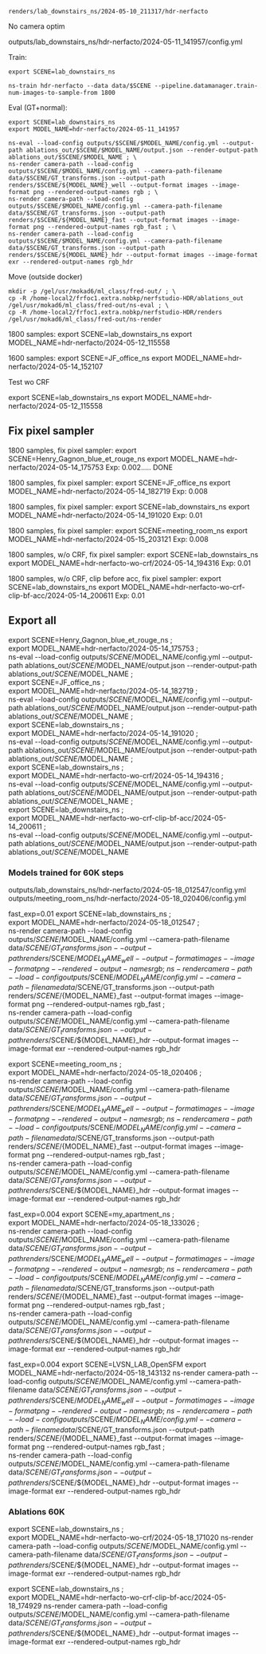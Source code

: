 

``
renders/lab_downstairs_ns/2024-05-10_211317/hdr-nerfacto
``

No camera optim

outputs/lab_downstairs_ns/hdr-nerfacto/2024-05-11_141957/config.yml

Train:
```
export SCENE=lab_downstairs_ns

ns-train hdr-nerfacto --data data/$SCENE --pipeline.datamanager.train-num-images-to-sample-from 1800
```

Eval (GT+normal):
```
export SCENE=lab_downstairs_ns
export MODEL_NAME=hdr-nerfacto/2024-05-11_141957

ns-eval --load-config outputs/$SCENE/$MODEL_NAME/config.yml --output-path ablations_out/$SCENE/$MODEL_NAME/output.json --render-output-path ablations_out/$SCENE/$MODEL_NAME ; \
ns-render camera-path --load-config outputs/$SCENE/$MODEL_NAME/config.yml --camera-path-filename data/$SCENE/GT_transforms.json --output-path renders/$SCENE/${MODEL_NAME}_well --output-format images --image-format png --rendered-output-names rgb ; \
ns-render camera-path --load-config outputs/$SCENE/$MODEL_NAME/config.yml --camera-path-filename data/$SCENE/GT_transforms.json --output-path renders/$SCENE/${MODEL_NAME}_fast --output-format images --image-format png --rendered-output-names rgb_fast ; \
ns-render camera-path --load-config outputs/$SCENE/$MODEL_NAME/config.yml --camera-path-filename data/$SCENE/GT_transforms.json --output-path renders/$SCENE/${MODEL_NAME}_hdr --output-format images --image-format exr --rendered-output-names rgb_hdr
```

Move (outside docker)
```
mkdir -p /gel/usr/mokad6/ml_class/fred-out/ ; \
cp -R /home-local2/frfoc1.extra.nobkp/nerfstudio-HDR/ablations_out /gel/usr/mokad6/ml_class/fred-out/ns-eval ; \
cp -R /home-local2/frfoc1.extra.nobkp/nerfstudio-HDR/renders /gel/usr/mokad6/ml_class/fred-out/ns-render
```

1800 samples:
export SCENE=lab_downstairs_ns
export MODEL_NAME=hdr-nerfacto/2024-05-12_115558

1600 samples:
export SCENE=JF_office_ns
export MODEL_NAME=hdr-nerfacto/2024-05-14_152107




Test wo CRF

export SCENE=lab_downstairs_ns
export MODEL_NAME=hdr-nerfacto/2024-05-12_115558



## Fix pixel sampler

1800 samples, fix pixel sampler:
export SCENE=Henry_Gagnon_blue_et_rouge_ns
export MODEL_NAME=hdr-nerfacto/2024-05-14_175753
Exp: 0.002.....
DONE

1800 samples, fix pixel sampler:
export SCENE=JF_office_ns
export MODEL_NAME=hdr-nerfacto/2024-05-14_182719
Exp: 0.008

1800 samples, fix pixel sampler:
export SCENE=lab_downstairs_ns
export MODEL_NAME=hdr-nerfacto/2024-05-14_191020
Exp: 0.01

1800 samples, fix pixel sampler:
export SCENE=meeting_room_ns
export MODEL_NAME=hdr-nerfacto/2024-05-15_203121
Exp: 0.008

1800 samples, w/o CRF, fix pixel sampler:
export SCENE=lab_downstairs_ns
export MODEL_NAME=hdr-nerfacto-wo-crf/2024-05-14_194316
Exp: 0.01

1800 samples, w/o CRF, clip before acc, fix pixel sampler:
export SCENE=lab_downstairs_ns
export MODEL_NAME=hdr-nerfacto-wo-crf-clip-bf-acc/2024-05-14_200611
Exp: 0.01


## Export all

export SCENE=Henry_Gagnon_blue_et_rouge_ns ; \
export MODEL_NAME=hdr-nerfacto/2024-05-14_175753 ; \
ns-eval --load-config outputs/$SCENE/$MODEL_NAME/config.yml --output-path ablations_out/$SCENE/$MODEL_NAME/output.json --render-output-path ablations_out/$SCENE/$MODEL_NAME ; \
export SCENE=JF_office_ns ; \
export MODEL_NAME=hdr-nerfacto/2024-05-14_182719 ; \
ns-eval --load-config outputs/$SCENE/$MODEL_NAME/config.yml --output-path ablations_out/$SCENE/$MODEL_NAME/output.json --render-output-path ablations_out/$SCENE/$MODEL_NAME ; \
export SCENE=lab_downstairs_ns ; \
export MODEL_NAME=hdr-nerfacto/2024-05-14_191020 ; \
ns-eval --load-config outputs/$SCENE/$MODEL_NAME/config.yml --output-path ablations_out/$SCENE/$MODEL_NAME/output.json --render-output-path ablations_out/$SCENE/$MODEL_NAME ; \
export SCENE=lab_downstairs_ns ; \
export MODEL_NAME=hdr-nerfacto-wo-crf/2024-05-14_194316 ; \
ns-eval --load-config outputs/$SCENE/$MODEL_NAME/config.yml --output-path ablations_out/$SCENE/$MODEL_NAME/output.json --render-output-path ablations_out/$SCENE/$MODEL_NAME ; \
export SCENE=lab_downstairs_ns ; \
export MODEL_NAME=hdr-nerfacto-wo-crf-clip-bf-acc/2024-05-14_200611 ; \
ns-eval --load-config outputs/$SCENE/$MODEL_NAME/config.yml --output-path ablations_out/$SCENE/$MODEL_NAME/output.json --render-output-path ablations_out/$SCENE/$MODEL_NAME

### Models trained for 60K steps

outputs/lab_downstairs_ns/hdr-nerfacto/2024-05-18_012547/config.yml
outputs/meeting_room_ns/hdr-nerfacto/2024-05-18_020406/config.yml

fast_exp=0.01
export SCENE=lab_downstairs_ns ; \
export MODEL_NAME=hdr-nerfacto/2024-05-18_012547 ; \
ns-render camera-path --load-config outputs/$SCENE/$MODEL_NAME/config.yml --camera-path-filename data/$SCENE/GT_transforms.json --output-path renders/$SCENE/${MODEL_NAME}_well --output-format images --image-format png --rendered-output-names rgb ; \
ns-render camera-path --load-config outputs/$SCENE/$MODEL_NAME/config.yml --camera-path-filename data/$SCENE/GT_transforms.json --output-path renders/$SCENE/${MODEL_NAME}_fast --output-format images --image-format png --rendered-output-names rgb_fast ; \
ns-render camera-path --load-config outputs/$SCENE/$MODEL_NAME/config.yml --camera-path-filename data/$SCENE/GT_transforms.json --output-path renders/$SCENE/${MODEL_NAME}_hdr --output-format images --image-format exr --rendered-output-names rgb_hdr

export SCENE=meeting_room_ns ; \
export MODEL_NAME=hdr-nerfacto/2024-05-18_020406 ; \
ns-render camera-path --load-config outputs/$SCENE/$MODEL_NAME/config.yml --camera-path-filename data/$SCENE/GT_transforms.json --output-path renders/$SCENE/${MODEL_NAME}_well --output-format images --image-format png --rendered-output-names rgb ; \
ns-render camera-path --load-config outputs/$SCENE/$MODEL_NAME/config.yml --camera-path-filename data/$SCENE/GT_transforms.json --output-path renders/$SCENE/${MODEL_NAME}_fast --output-format images --image-format png --rendered-output-names rgb_fast ; \
ns-render camera-path --load-config outputs/$SCENE/$MODEL_NAME/config.yml --camera-path-filename data/$SCENE/GT_transforms.json --output-path renders/$SCENE/${MODEL_NAME}_hdr --output-format images --image-format exr --rendered-output-names rgb_hdr

fast_exp=0.004
export SCENE=my_apartment_ns ; \
export MODEL_NAME=hdr-nerfacto/2024-05-18_133026 ; \
ns-render camera-path --load-config outputs/$SCENE/$MODEL_NAME/config.yml --camera-path-filename data/$SCENE/GT_transforms.json --output-path renders/$SCENE/${MODEL_NAME}_well --output-format images --image-format png --rendered-output-names rgb ; \
ns-render camera-path --load-config outputs/$SCENE/$MODEL_NAME/config.yml --camera-path-filename data/$SCENE/GT_transforms.json --output-path renders/$SCENE/${MODEL_NAME}_fast --output-format images --image-format png --rendered-output-names rgb_fast ; \
ns-render camera-path --load-config outputs/$SCENE/$MODEL_NAME/config.yml --camera-path-filename data/$SCENE/GT_transforms.json --output-path renders/$SCENE/${MODEL_NAME}_hdr --output-format images --image-format exr --rendered-output-names rgb_hdr

fast_exp=0.004
export SCENE=LVSN_LAB_OpenSFM
export MODEL_NAME=hdr-nerfacto/2024-05-18_143132
ns-render camera-path --load-config outputs/$SCENE/$MODEL_NAME/config.yml --camera-path-filename data/$SCENE/GT_transforms.json --output-path renders/$SCENE/${MODEL_NAME}_well --output-format images --image-format png --rendered-output-names rgb ; \
ns-render camera-path --load-config outputs/$SCENE/$MODEL_NAME/config.yml --camera-path-filename data/$SCENE/GT_transforms.json --output-path renders/$SCENE/${MODEL_NAME}_fast --output-format images --image-format png --rendered-output-names rgb_fast ; \
ns-render camera-path --load-config outputs/$SCENE/$MODEL_NAME/config.yml --camera-path-filename data/$SCENE/GT_transforms.json --output-path renders/$SCENE/${MODEL_NAME}_hdr --output-format images --image-format exr --rendered-output-names rgb_hdr


### Ablations 60K


export SCENE=lab_downstairs_ns ; \
export MODEL_NAME=hdr-nerfacto-wo-crf/2024-05-18_171020
ns-render camera-path --load-config outputs/$SCENE/$MODEL_NAME/config.yml --camera-path-filename data/$SCENE/GT_transforms.json --output-path renders/$SCENE/${MODEL_NAME}_hdr --output-format images --image-format exr --rendered-output-names rgb_hdr

export SCENE=lab_downstairs_ns ; \
export MODEL_NAME=hdr-nerfacto-wo-crf-clip-bf-acc/2024-05-18_174929
ns-render camera-path --load-config outputs/$SCENE/$MODEL_NAME/config.yml --camera-path-filename data/$SCENE/GT_transforms.json --output-path renders/$SCENE/${MODEL_NAME}_hdr --output-format images --image-format exr --rendered-output-names rgb_hdr
